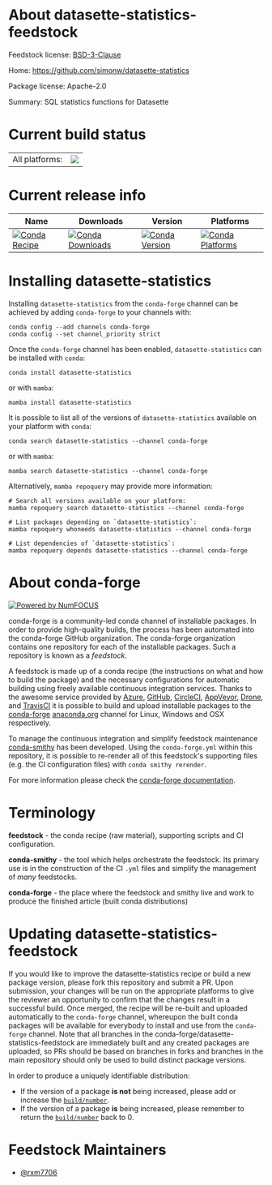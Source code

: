 About datasette-statistics-feedstock
====================================

Feedstock license: [BSD-3-Clause](https://github.com/conda-forge/datasette-statistics-feedstock/blob/main/LICENSE.txt)

Home: https://github.com/simonw/datasette-statistics

Package license: Apache-2.0

Summary: SQL statistics functions for Datasette

Current build status
====================


<table><tr><td>All platforms:</td>
    <td>
      <a href="https://dev.azure.com/conda-forge/feedstock-builds/_build/latest?definitionId=21629&branchName=main">
        <img src="https://dev.azure.com/conda-forge/feedstock-builds/_apis/build/status/datasette-statistics-feedstock?branchName=main">
      </a>
    </td>
  </tr>
</table>

Current release info
====================

| Name | Downloads | Version | Platforms |
| --- | --- | --- | --- |
| [![Conda Recipe](https://img.shields.io/badge/recipe-datasette--statistics-green.svg)](https://anaconda.org/conda-forge/datasette-statistics) | [![Conda Downloads](https://img.shields.io/conda/dn/conda-forge/datasette-statistics.svg)](https://anaconda.org/conda-forge/datasette-statistics) | [![Conda Version](https://img.shields.io/conda/vn/conda-forge/datasette-statistics.svg)](https://anaconda.org/conda-forge/datasette-statistics) | [![Conda Platforms](https://img.shields.io/conda/pn/conda-forge/datasette-statistics.svg)](https://anaconda.org/conda-forge/datasette-statistics) |

Installing datasette-statistics
===============================

Installing `datasette-statistics` from the `conda-forge` channel can be achieved by adding `conda-forge` to your channels with:

```
conda config --add channels conda-forge
conda config --set channel_priority strict
```

Once the `conda-forge` channel has been enabled, `datasette-statistics` can be installed with `conda`:

```
conda install datasette-statistics
```

or with `mamba`:

```
mamba install datasette-statistics
```

It is possible to list all of the versions of `datasette-statistics` available on your platform with `conda`:

```
conda search datasette-statistics --channel conda-forge
```

or with `mamba`:

```
mamba search datasette-statistics --channel conda-forge
```

Alternatively, `mamba repoquery` may provide more information:

```
# Search all versions available on your platform:
mamba repoquery search datasette-statistics --channel conda-forge

# List packages depending on `datasette-statistics`:
mamba repoquery whoneeds datasette-statistics --channel conda-forge

# List dependencies of `datasette-statistics`:
mamba repoquery depends datasette-statistics --channel conda-forge
```


About conda-forge
=================

[![Powered by
NumFOCUS](https://img.shields.io/badge/powered%20by-NumFOCUS-orange.svg?style=flat&colorA=E1523D&colorB=007D8A)](https://numfocus.org)

conda-forge is a community-led conda channel of installable packages.
In order to provide high-quality builds, the process has been automated into the
conda-forge GitHub organization. The conda-forge organization contains one repository
for each of the installable packages. Such a repository is known as a *feedstock*.

A feedstock is made up of a conda recipe (the instructions on what and how to build
the package) and the necessary configurations for automatic building using freely
available continuous integration services. Thanks to the awesome service provided by
[Azure](https://azure.microsoft.com/en-us/services/devops/), [GitHub](https://github.com/),
[CircleCI](https://circleci.com/), [AppVeyor](https://www.appveyor.com/),
[Drone](https://cloud.drone.io/welcome), and [TravisCI](https://travis-ci.com/)
it is possible to build and upload installable packages to the
[conda-forge](https://anaconda.org/conda-forge) [anaconda.org](https://anaconda.org/)
channel for Linux, Windows and OSX respectively.

To manage the continuous integration and simplify feedstock maintenance
[conda-smithy](https://github.com/conda-forge/conda-smithy) has been developed.
Using the ``conda-forge.yml`` within this repository, it is possible to re-render all of
this feedstock's supporting files (e.g. the CI configuration files) with ``conda smithy rerender``.

For more information please check the [conda-forge documentation](https://conda-forge.org/docs/).

Terminology
===========

**feedstock** - the conda recipe (raw material), supporting scripts and CI configuration.

**conda-smithy** - the tool which helps orchestrate the feedstock.
                   Its primary use is in the construction of the CI ``.yml`` files
                   and simplify the management of *many* feedstocks.

**conda-forge** - the place where the feedstock and smithy live and work to
                  produce the finished article (built conda distributions)


Updating datasette-statistics-feedstock
=======================================

If you would like to improve the datasette-statistics recipe or build a new
package version, please fork this repository and submit a PR. Upon submission,
your changes will be run on the appropriate platforms to give the reviewer an
opportunity to confirm that the changes result in a successful build. Once
merged, the recipe will be re-built and uploaded automatically to the
`conda-forge` channel, whereupon the built conda packages will be available for
everybody to install and use from the `conda-forge` channel.
Note that all branches in the conda-forge/datasette-statistics-feedstock are
immediately built and any created packages are uploaded, so PRs should be based
on branches in forks and branches in the main repository should only be used to
build distinct package versions.

In order to produce a uniquely identifiable distribution:
 * If the version of a package **is not** being increased, please add or increase
   the [``build/number``](https://docs.conda.io/projects/conda-build/en/latest/resources/define-metadata.html#build-number-and-string).
 * If the version of a package **is** being increased, please remember to return
   the [``build/number``](https://docs.conda.io/projects/conda-build/en/latest/resources/define-metadata.html#build-number-and-string)
   back to 0.

Feedstock Maintainers
=====================

* [@rxm7706](https://github.com/rxm7706/)

